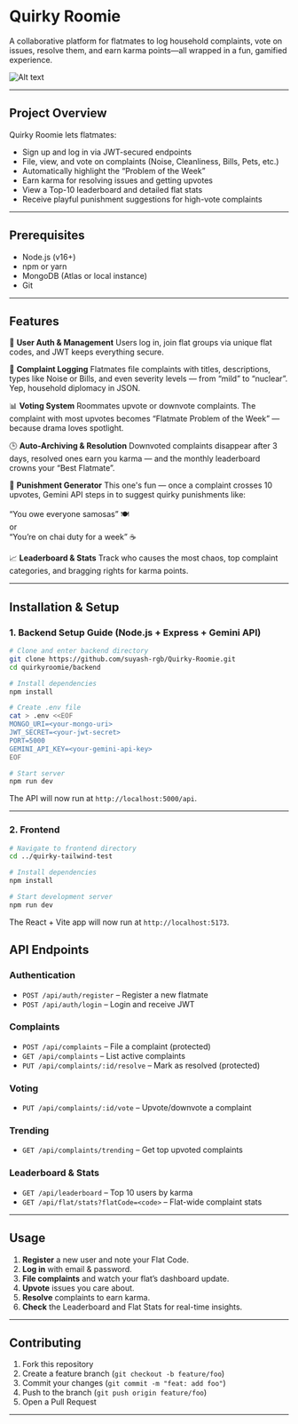 # Quirky Roomie

A collaborative platform for flatmates to log household complaints, vote on issues, resolve them, and earn karma points—all wrapped in a fun, gamified experience.

![Alt text](https://github.com/suyash-rgb/Quirky-Roomie/blob/c2b87ecd8611db9437c4d3c6ac4682824c9474c6/images/quirky_roomie%20concept.png)

---


## Project Overview

Quirky Roomie lets flatmates:

- Sign up and log in via JWT-secured endpoints  
- File, view, and vote on complaints (Noise, Cleanliness, Bills, Pets, etc.)  
- Automatically highlight the “Problem of the Week”  
- Earn karma for resolving issues and getting upvotes  
- View a Top-10 leaderboard and detailed flat stats  
- Receive playful punishment suggestions for high-vote complaints  

---

## Prerequisites

- Node.js (v16+)  
- npm or yarn  
- MongoDB (Atlas or local instance)  
- Git  

---

## Features
👥 **User Auth & Management**
Users log in, join flat groups via unique flat codes, and JWT keeps everything secure.

📝 **Complaint Logging**
Flatmates file complaints with titles, descriptions, types like Noise or Bills, and even severity levels — from “mild” to “nuclear”. Yep, household diplomacy in JSON.

📊 **Voting System**
Roommates upvote or downvote complaints. The complaint with most upvotes becomes “Flatmate Problem of the Week” — because drama loves spotlight.

🕒 **Auto-Archiving & Resolution**
Downvoted complaints disappear after 3 days, resolved ones earn you karma — and the monthly leaderboard crowns your “Best Flatmate”.

🎯 **Punishment Generator**
This one's fun — once a complaint crosses 10 upvotes, Gemini API steps in to suggest quirky punishments like: <br><br>
“You owe everyone samosas” 🍽️  
or  
“You’re on chai duty for a week” ☕

📈 **Leaderboard & Stats**
Track who causes the most chaos, top complaint categories, and bragging rights for karma points.

---

## Installation & Setup

### 1. Backend Setup Guide (Node.js + Express + Gemini API)

```bash
# Clone and enter backend directory
git clone https://github.com/suyash-rgb/Quirky-Roomie.git
cd quirkyroomie/backend

# Install dependencies
npm install

# Create .env file
cat > .env <<EOF
MONGO_URI=<your-mongo-uri>
JWT_SECRET=<your-jwt-secret>
PORT=5000
GEMINI_API_KEY=<your-gemini-api-key>
EOF

# Start server
npm run dev
```

The API will now run at `http://localhost:5000/api`.

---

### 2. Frontend

```bash
# Navigate to frontend directory
cd ../quirky-tailwind-test

# Install dependencies
npm install

# Start development server
npm run dev
```

The React + Vite app will now run at `http://localhost:5173`.



## API Endpoints

### Authentication  
- `POST /api/auth/register` – Register a new flatmate  
- `POST /api/auth/login` – Login and receive JWT  

### Complaints  
- `POST /api/complaints` – File a complaint (protected)  
- `GET /api/complaints` – List active complaints  
- `PUT /api/complaints/:id/resolve` – Mark as resolved (protected)  

### Voting  
- `PUT /api/complaints/:id/vote` – Upvote/downvote a complaint  

### Trending  
- `GET /api/complaints/trending` – Get top upvoted complaints  

### Leaderboard & Stats  
- `GET /api/leaderboard` – Top 10 users by karma  
- `GET /api/flat/stats?flatCode=<code>` – Flat-wide complaint stats  

---

## Usage

1. **Register** a new user and note your Flat Code.  
2. **Log in** with email & password.  
3. **File complaints** and watch your flat’s dashboard update.  
4. **Upvote** issues you care about.  
5. **Resolve** complaints to earn karma.  
6. **Check** the Leaderboard and Flat Stats for real-time insights.

---

## Contributing

1. Fork this repository  
2. Create a feature branch (`git checkout -b feature/foo`)  
3. Commit your changes (`git commit -m "feat: add foo"`)  
4. Push to the branch (`git push origin feature/foo`)  
5. Open a Pull Request  

---

